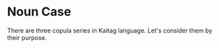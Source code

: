 # Noun Case

There are three copula series in Kaitag language. Let's consider them by their purpose.

